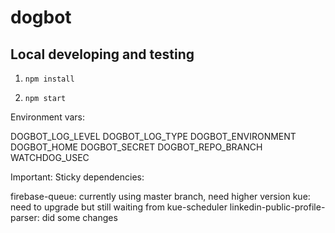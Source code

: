 # dogbot

## Local developing and testing

1. `npm install`

2. `npm start`



Environment vars:

DOGBOT_LOG_LEVEL
DOGBOT_LOG_TYPE
DOGBOT_ENVIRONMENT
DOGBOT_HOME
DOGBOT_SECRET
DOGBOT_REPO_BRANCH
WATCHDOG_USEC



Important:
Sticky dependencies:

firebase-queue: currently using master branch, need higher version
kue: need to upgrade but still waiting from kue-scheduler
linkedin-public-profile-parser: did some changes